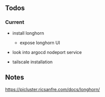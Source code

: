 ## Todos

### Current
- install longhorn
    - expose longhorn UI
- look into argocd nodeport service

- tailscale installation

## Notes

https://picluster.ricsanfre.com/docs/longhorn/

